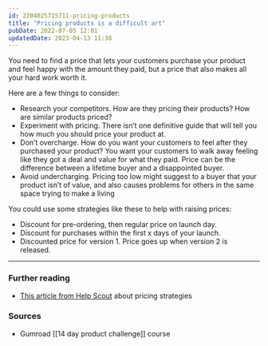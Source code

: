 ```yaml
---
id: 2204025715711-pricing-products
title: "Pricing products is a difficult art"
pubDate: 2022-07-05 12:01
updatedDate: 2023-04-13 11:38
---
```


You need to find a price that lets your customers purchase your product and feel happy with the amount they paid, but a price that also makes all your hard work worth it.

Here are a few things to consider:

- Research your competitors. How are they pricing their products? How are similar products priced?
- Experiment with pricing. There isn’t one definitive guide that will tell you how much you should price your product at.
- Don’t overcharge. How do you want your customers to feel after they purchased your product? You want your customers to walk away feeling like they got a deal and value for what they paid. Price can be the difference between a lifetime buyer and a disappointed buyer.
- Avoid undercharging. Pricing too low might suggest to a buyer that your product isn’t of value, and also causes problems for others in the same space trying to make a living

You could use some strategies like these to help with raising prices:

- Discount for pre-ordering, then regular price on launch day.
- Discount for purchases within the first x days of your launch.
- Discounted price for version 1. Price goes up when version 2 is released.

---

### Further reading

- [This article from Help Scout](https://www.helpscout.com/blog/pricing-strategies/) about pricing strategies

### Sources

- Gumroad [[14 day product challenge]] course
